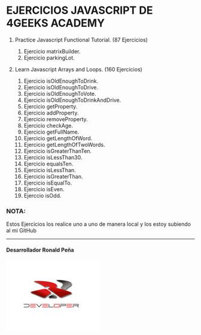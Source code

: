 # EJERCICIOS JAVASCRIPT DE 4GEEKS ACADEMY

1. Practice Javascript Functional Tutorial. (87 Ejercicios)
    1. Ejercicio matrixBuilder.
    2. Ejercicio parkingLot.
   
2. Learn Javascript Arrays and Loops. (160 Ejercicios)
    1. Ejercicio isOldEnoughToDrink.
    2. Ejercicio isOldEnoughToDrive.
    3. Ejercicio isOldEnoughToVote.
    4. Ejercicio isOldEnoughToDrinkAndDrive.
    5. Ejercicio getProperty.
    6. Ejercicio addProperty.
    7. Ejercicio removeProperty.
    8. Ejercicio checkAge.
    9. Ejercicio getFullName.
    10. Ejercicio getLengthOfWord.
    11. Ejercicio getLengthOfTwoWords.
    12. Ejercicio isGreaterThanTen.
    13. Ejercicio isLessThan30.
    14. Ejercicio equalsTen.
    15. Ejercicio isLessThan.
    16. Ejercicio isGreaterThan.
    17. Ejercicio isEqualTo.
    18. Ejercicio isEven.
    19. Ejerccio isOdd.



### <span style="font-weight:bold;">NOTA:</span>
Estos Ejercicios los realice uno a uno de manera local y los estoy subiendo al mi GitHub
<hr />

#### <span style="font-weight:bold;"> Desarrollador Ronald Peña </span>

  <img src = "./img/Logo.png" width = "250px" />